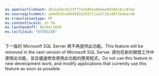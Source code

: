 ```yaml
---
ms.openlocfilehash: d5a1a5bc9123ff7a34401e60dee8d34bcbcc87ee
ms.sourcegitcommit: ad4d92dce894592a259721a1571b1d8736abacdb
ms.translationtype: MT
ms.contentlocale: zh-TW
ms.lasthandoff: 08/04/2020
ms.locfileid: "87592238"
---
```

<span data-ttu-id="1aaba-101">下一版的 Microsoft SQL Server 將不再提供此功能。</span><span class="sxs-lookup"><span data-stu-id="1aaba-101">This feature will be removed in the next version of Microsoft SQL Server.</span></span> <span data-ttu-id="1aaba-102">請勿在新的開發工作中使用此功能，並且儘速修改使用此功能的應用程式。</span><span class="sxs-lookup"><span data-stu-id="1aaba-102">Do not use this feature in new development work, and modify applications that currently use this feature as soon as possible.</span></span>
